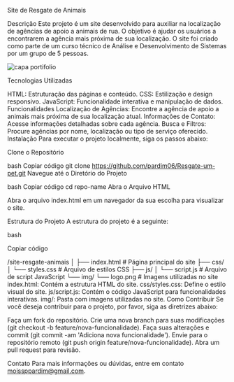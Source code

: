 Site de Resgate de Animais

Descrição
Este projeto é um site desenvolvido para auxiliar na localização de agências de apoio a animais de rua. O objetivo é ajudar os usuários a encontrarem a agência mais próxima de sua localização. O site foi criado como parte de um curso técnico de Análise e Desenvolvimento de Sistemas por um grupo de 5 pessoas.

![capa portifolio](https://github.com/user-attachments/assets/f97cc120-d298-4091-b566-9886bd0de589)



Tecnologias Utilizadas

HTML: Estruturação das páginas e conteúdo.
CSS: Estilização e design responsivo.
JavaScript: Funcionalidade interativa e manipulação de dados.
Funcionalidades
Localização de Agências: Encontre a agência de apoio a animais mais próxima de sua localização atual.
Informações de Contato: Acesse informações detalhadas sobre cada agência.
Busca e Filtros: Procure agências por nome, localização ou tipo de serviço oferecido.
Instalação
Para executar o projeto localmente, siga os passos abaixo:

Clone o Repositório

bash
Copiar código
git clone https://github.com/pardim06/Resgate-um-pet.git
Navegue até o Diretório do Projeto

bash
Copiar código
cd repo-name
Abra o Arquivo HTML

Abra o arquivo index.html em um navegador da sua escolha para visualizar o site.

Estrutura do Projeto
A estrutura do projeto é a seguinte:

bash

Copiar código

/site-resgate-animais
│
├── index.html         # Página principal do site
├── css/
│   └── styles.css     # Arquivo de estilos CSS
├── js/
│   └── script.js      # Arquivo de script JavaScript
└── img/
    └── logo.png       # Imagens utilizadas no site
index.html: Contém a estrutura HTML do site.
css/styles.css: Define o estilo visual do site.
js/script.js: Contém o código JavaScript para funcionalidades interativas.
img/: Pasta com imagens utilizadas no site.
Como Contribuir
Se você deseja contribuir para o projeto, por favor, siga as diretrizes abaixo:

Faça um fork do repositório.
Crie uma nova branch para suas modificações (git checkout -b feature/nova-funcionalidade).
Faça suas alterações e commit (git commit -am 'Adiciona nova funcionalidade').
Envie para o repositório remoto (git push origin feature/nova-funcionalidade).
Abra um pull request para revisão.




Contato
Para mais informações ou dúvidas, entre em contato moissppardim@gmail.com.


